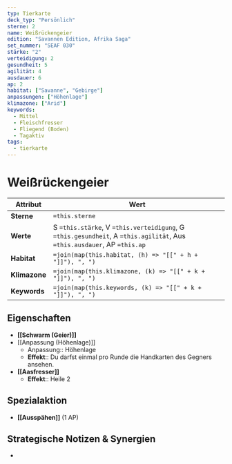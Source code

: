 ```yaml
---
typ: Tierkarte
deck_typ: "Persönlich"
sterne: 2
name: Weißrückengeier
edition: "Savannen Edition, Afrika Saga"
set_nummer: "SEAF 030"
stärke: "2"
verteidigung: 2
gesundheit: 5
agilität: 4
ausdauer: 6
ap: 2
habitat: ["Savanne", "Gebirge"]
anpassungen: ["Höhenlage"]
klimazone: ["Arid"]
keywords:
  - Mittel
  - Fleischfresser
  - Fliegend (Boden)
  - Tagaktiv
tags:
  - tierkarte
---
```


# Weißrückengeier

| Attribut | Wert |
|---|---|
| **Sterne** | `=this.sterne` |
| **Werte** | S `=this.stärke`, V `=this.verteidigung`, G `=this.gesundheit`, A `=this.agilität`, Aus `=this.ausdauer`, AP `=this.ap` |
| **Habitat** | `=join(map(this.habitat, (h) => "[[" + h + "]]"), ", ")` |
| **Klimazone**| `=join(map(this.klimazone, (k) => "[[" + k + "]]"), ", ")` |
| **Keywords** | `=join(map(this.keywords, (k) => "[[" + k + "]]"), ", ")` |
## Eigenschaften

- **[[Schwarm (Geier)]]**
- [[Anpassung (Höhenlage)]]
	- Anpassung:: Höhenlage
	- **Effekt**:: Du darfst einmal pro Runde die Handkarten des Gegners ansehen.
- **[[Aasfresser]]** 
	- **Effekt**:: Heile 2


## Spezialaktion

- **[[Ausspähen]]** (1 AP)

## Strategische Notizen & Synergien

-

